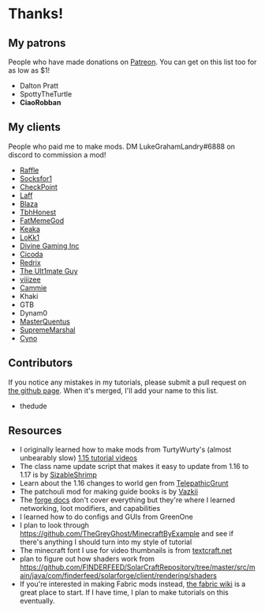 # Thanks!

## My patrons

People who have made donations on [Patreon](https://www.patreon.com/LukeGrahamLandry). You can get on this list too for as low as $1!

- Dalton Pratt
- SpottyTheTurtle
- **CiaoRobban**

## My clients

People who paid me to make mods. DM LukeGrahamLandry#6888 on discord to commission a mod! 

- [Raffle](https://www.curseforge.com/members/raffle0/projects)
- [Socksfor1](https://www.youtube.com/channel/UCsEgeyBfOnGGBpjIvkDJbWg)
- [CheckPoint](https://www.youtube.com/c/TheCheckpoint)
- [Laff](https://www.youtube.com/channel/UCCIwBjkmHagBindmrLb5c5A)
- [Blaza](https://www.youtube.com/channel/UCiaRjc5me4e-rChdBh076dA)
- [TbhHonest](https://www.youtube.com/channel/UCnwo3X3eCrUp7N1DZPc-MGQ)
- [FatMemeGod](https://www.youtube.com/channel/UClqbG3xJmmQRWQIBPZV6s7A)
- [Keaka](https://discord.gg/uUwCwZFR6v)
- [LoKk1](https://www.youtube.com/c/LoKk1)
- [Divine Gaming Inc](http://divine-gaming.com/)
- [Cicoda](https://www.curseforge.com/members/cicoda/projects)
- [Redrix](https://www.curseforge.com/members/redrixttv/projects)
- [The Ult1mate Guy](https://www.curseforge.com/members/theu1t1mateguy/projects)
- [viiizee](https://www.curseforge.com/members/shmoopsie/projects)
- [Cammie](https://github.com/CammiePone)
- Khaki
- GTB
- Dynam0
- [MasterQuentus](https://github.com/MasterQuentus)
- [SupremeMarshal](https://github.com/SupremeMarshal)
- [Cyno](https://github.com/CYNO-MC)

## Contributors 

If you notice any mistakes in my tutorials, please submit a pull request on [the github page](https://github.com/LukeGrahamLandryMC/modding-tutorials). When it's merged, I'll add your name to this list. 

- thedude

## Resources

- I originally learned how to make mods from TurtyWurty's (almost unbearably slow) [1.15 tutorial videos](https://www.youtube.com/playlist?list=PLaevjqy3XufYmltqo0eQusnkKVN7MpTUe)
- The class name update script that makes it easy to update from 1.16 to 1.17 is by [SizableShrimp](https://github.com/SizableShrimp)
- Learn about the 1.16 changes to world gen from [TelepathicGrunt](https://github.com/TelepathicGrunt)
- The patchouli mod for making guide books is by [Vazkii](https://www.patreon.com/Vazkii)
- The [forge docs](https://mcforge.readthedocs.io/en/1.16.x/) don't cover everything but they're where I learned networking, loot modifiers, and capabilities
- I learned how to do configs and GUIs from GreenOne
- I plan to look through  https://github.com/TheGreyGhost/MinecraftByExample and see if there's anything I should turn into my style of tutorial
- The minecraft font I use for video thumbnails is from [textcraft.net](https://textcraft.net/)
- plan to figure out how shaders work from https://github.com/FINDERFEED/SolarCraftRepository/tree/master/src/main/java/com/finderfeed/solarforge/client/rendering/shaders
- If you're interested in making Fabric mods instead, [the fabric wiki](https://fabricmc.net/wiki) is a great place to start. If I have time, I plan to make tutorials on this eventually. 
